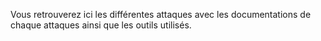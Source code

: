 Vous retrouverez ici les différentes attaques avec les documentations de chaque attaques ainsi que les outils utilisés.

